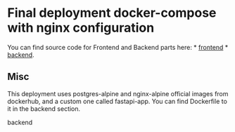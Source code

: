 # Final deployment docker-compose with nginx configuration

You can find source code for Frontend and Backend parts here:
    *  [frontend](https://github.com/ToTHXaT/Practice-blog-frontend.git)
    *  [backend](https://github.com/ToTHXaT/Practice-blog-backend.git).

## Misc

This deployment uses postgres-alpine and nginx-alpine official images from dockerhub, and a custom one called fastapi-app. You can find Dockerfile to it in the backend section.



    
backend
